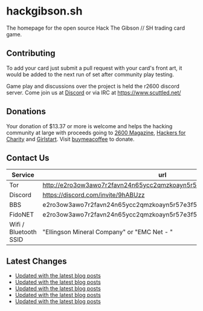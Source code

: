 # hackgibson.sh
The homepage for the open source Hack The Gibson // SH trading card game.


## Contributing

To add your card just submit a pull request with your card's front art, it would be added to the next run of set after community play testing.

Game play and discussions over the project is held the r2600 discord server. Come join us at [Discord](https://discord.com/invite/9hABUzz) or via IRC at https://www.scuttled.net/


## Donations

Your donation of $13.37 or more is welcome and helps the hacking community at large with proceeds going to [2600 Magazine](https://2600.com/), [Hackers for Charity](https://hackersforcharity.org) and [Girlstart](https://girlstart.org).  Visit [buymeacoffee](https://www.buymeacoffee.com/hackgibson.sh) to donate.


## Contact Us

Service | url
-|-
Tor | http://e2ro3ow3awo7r2favn24n65ycc2qmzkoayn5r57e3f56nvjwdcgg32ad.onion
Discord | https://discord.com/invite/9hABUzz
BBS | e2ro3ow3awo7r2favn24n65ycc2qmzkoayn5r57e3f56nvjwdcgg32ad.onion:23
FidoNET | e2ro3ow3awo7r2favn24n65ycc2qmzkoayn5r57e3f56nvjwdcgg32ad.onion:24554
Wifi / Bluetooth SSID | "Ellingson Mineral Company" or "EMC Net - <fidonet address>"

## Latest Changes
<!-- BLOG-POST-LIST:START -->
- [Updated with the latest blog posts](https://github.com/DFW2600/hackgibson.sh/commit/a1d52d9eebb4e4ef5c16c01d8f882d98b01ffc24)
- [Updated with the latest blog posts](https://github.com/DFW2600/hackgibson.sh/commit/cc1aebcf47b9c2b403cc3b8c4695757a6113cf79)
- [Updated with the latest blog posts](https://github.com/DFW2600/hackgibson.sh/commit/93e0b66c457077b2228edb86ea8d40f1753dfb8f)
- [Updated with the latest blog posts](https://github.com/DFW2600/hackgibson.sh/commit/321548f6df86c1b6b386d33029bc0f3bcd2f86c8)
- [Updated with the latest blog posts](https://github.com/DFW2600/hackgibson.sh/commit/a8af772dba01322910d255df9ff257f03228f22e)
<!-- BLOG-POST-LIST:END -->
